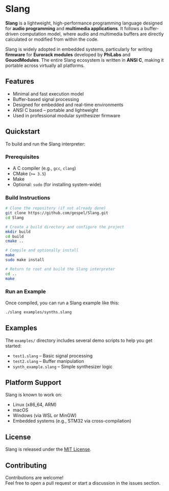 # Slang

**Slang** is a lightweight, high-performance programming language designed for **audio programming** and **multimedia applications**. It follows a buffer-driven computation model, where audio and multimedia buffers are directly calculated or modified from within the code.

Slang is widely adopted in embedded systems, particularly for writing **firmware** for **Eurorack modules** developed by **PhiLabs** and **GouodModules**. The entire Slang ecosystem is written in **ANSI C**, making it portable across virtually all platforms.


## Features

- Minimal and fast execution model  
- Buffer-based signal processing  
- Designed for embedded and real-time environments  
- ANSI C based – portable and lightweight  
- Used in professional modular synthesizer firmware  


## Quickstart

To build and run the Slang interpreter:

### Prerequisites

- A C compiler (e.g., `gcc`, `clang`)
- CMake (`>= 3.5`)
- Make
- Optional: `sudo` (for installing system-wide)

### Build Instructions

```bash
# Clone the repository (if not already done)
git clone https://github.com/gespel/Slang.git
cd Slang

# Create a build directory and configure the project
mkdir build
cd build
cmake ..

# Compile and optionally install
make
sudo make install

# Return to root and build the Slang interpreter
cd ..
make
```
### Run an Example
Once compiled, you can run a Slang example like this: 
```bash
./slang examples/synths.slang
```

## Examples

The `examples/` directory includes several demo scripts to help you get started:

- `test1.slang` – Basic signal processing
- `test2.slang` – Buffer manipulation
- `synth_example.slang` – Simple synthesizer logic


## Platform Support

Slang is known to work on:

- Linux (x86_64, ARM)
- macOS
- Windows (via WSL or MinGW)
- Embedded systems (e.g., STM32 via cross-compilation)


## License

Slang is released under the [MIT License](LICENSE).


## Contributing

Contributions are welcome!  
Feel free to open a pull request or start a discussion in the issues section.